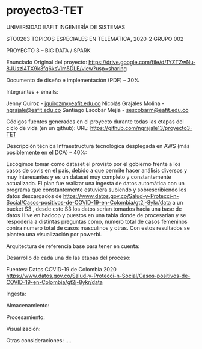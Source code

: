 # proyecto3-TET
UNIVERSIDAD EAFIT
INGENIERÍA DE SISTEMAS

STO0263 TÓPICOS ESPECIALES EN TELEMÁTICA, 2020-2
GRUPO 002

PROYECTO 3 – BIG DATA / SPARK

Enunciado Original del proyecto: 
https://drive.google.com/file/d/1YZTZwNu-8JUszI4TX9k3fq6ksVlm5DLE/view?usp=sharing

Documento de diseño e implementación (PDF) – 30%

Integrantes + emails:

Jenny Quiroz - jquirozm@eafit.edu.co
Nicolás Grajales Molina - ngrajale@eafit.edu.co
Santiago Escobar Mejía - sescobarm@eafit.edu.co

Códigos fuentes generados en el proyecto durante todas las etapas del ciclo de vida (en un github): URL: https://github.com/ngrajale13/proyecto3-TET

Descripción técnica Infraestructura tecnológica desplegada en AWS (más posiblemente en el DCA) – 40%:

Escogimos tomar como dataset el provisto por el gobierno frente a los casos de covis en el país, debido a que permite hacer análisis diversos y muy interesantes y es un dataset muy completo y constantemente actualizado.
El plan fue realizar una ingesta de datos automática con un programa que constantemente estuviera subiendo y sobrescribiendo los datos descargados de
https://www.datos.gov.co/Salud-y-Protecci-n-Social/Casos-positivos-de-COVID-19-en-Colombia/gt2j-8ykr/data a un bucket S3 , desde este S3 los datos serian tomados hacia una base de datos Hive en hadoop y puestos en una tabla donde de procesarian y se respoderia a distintas preguntas como, numero total de casos femeninos contra numero total de casos masculinos y otras. Con estos resultados se plantea una visualización por powerbi.

Arquitectura de referencia base para tener en cuenta:

Desarrollo de cada una de las etapas del proceso:

Fuentes: 
Datos COVID-19 de Colombia 2020
https://www.datos.gov.co/Salud-y-Protecci-n-Social/Casos-positivos-de-COVID-19-en-Colombia/gt2j-8ykr/data 

Ingesta:




Almacenamiento:



Procesamiento:

Visualización:













Otras consideraciones:
….
